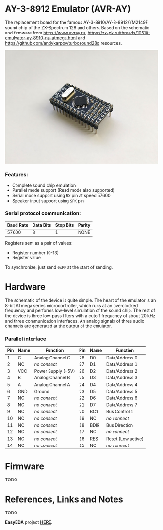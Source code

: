 # AY-3-8912 Emulator (AVR-AY)

The replacement board for the famous AY-3-8910/AY-3-8912/YM2149F sound chip of the ZX-Spectrum 128 and others. Based on the schematic and firmware from https://www.avray.ru, https://zx-pk.ru/threads/10510-emulyator-ay-8910-na-atmega.html and https://github.com/andykarpov/turbosound28p resources.

![Photo](/hardware/AY-3-8912-Emulator-v1.1_Photo.jpg)

### Features:
- Complete sound chip emulation
- Parallel mode support (Read mode also supported)
- Serial mode support using `RX` pin at speed 57600
- Speaker input support using `SPK` pin

### Serial protocol communication:
Baud Rate|Data Bits|Stop Bits|Parity
-|-|-|-
57600|8|1|NONE

Registers sent as a pair of values:
- Register number (0-13)
- Register value

To synchronize, just send `0xFF` at the start of sending.

# Hardware

The schematic of the device is quite simple. The heart of the emulator is an 8-bit ATmega series microcontroller, which runs at an overclocked frequency and performs low-level simulation of the sound chip. The rest of the device is three low-pass filters with a cutoff frequency of about 20 kHz and three communication interfaces. An analog signals of three audio channels are generated at the output of the emulator.

### Parallel interface

Pin|Name|Function|Pin|Name|Function
-|-|-|-|-|-
1|C|Analog Channel C|28|D0|Data/Address 0
2|NC|*no connect*|27|D1|Data/Address 1
3|VCC|Power Supply (+5V)|26|D2|Data/Address 2
4|B|Analog Channel B|25|D3|Data/Address 3
5|A|Analog Channel A|24|D4|Data/Address 4
6|GND|Ground|23|D5|Data/Address 5
7|NC|*no connect*|22|D6|Data/Address 6
8|NC|*no connect*|21|D7|Data/Address 7
9|NC|*no connect*|20|BC1|Bus Control 1
10|NC|*no connect*|19|NC|*no connect*
11|NC|*no connect*|18|BDIR|Bus Direction
12|NC|*no connect*|17|NC|*no connect*
13|NC|*no connect*|16|RES|Reset (Low active)
14|NC|*no connect*|15|NC|*no connect*

# Firmware

TODO

# References, Links and Notes

TODO

**EasyEDA** project **[HERE](https://easyeda.com/yevgeniy.olexandrenko/avr-ay)**.
